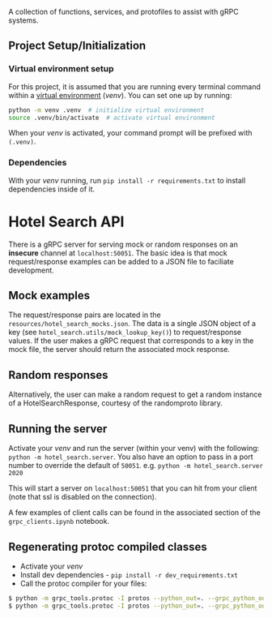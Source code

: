 A collection of functions, services, and protofiles to assist with gRPC systems.

## Project Setup/Initialization
### Virtual environment setup
For this project, it is assumed that you are running every terminal command within a [virtual environment](https://docs.python.org/3/library/venv.html) (*venv*).  You can set one up by running:
```bash
python -m venv .venv  # initialize virtual environment
source .venv/bin/activate  # activate virtual environment
```

When your *venv* is activated, your command prompt will be prefixed with `(.venv)`.

### Dependencies
With your *venv* running, run `pip install -r requirements.txt` to install dependencies inside of it.


# Hotel Search API
There is a gRPC server for serving mock or random responses on an **insecure** channel at `localhost:50051`.  The basic idea is that mock request/response examples can be added to a JSON file to faciliate development.

## Mock examples
The request/response pairs are located in the `resources/hotel_search_mocks.json`. The data is a single JSON object of a key (see `hotel_search.utils/mock_lookup_key()`) to request/response values.  If the user makes a gRPC request that corresponds to a key in the mock file, the server should return the associated mock response.

## Random responses
Alternatively, the user can make a random request to get a random instance of a HotelSearchResponse, courtesy of the randomproto library.

## Running the server
Activate your *venv* and run the server (within your venv) with the following: `python -m hotel_search.server`.
You also have an option to pass in a port number to override the default of `50051`. e.g. `python -m hotel_search.server 2020`

This will start a server on `localhost:50051` that you can hit from your client (note that ssl is disabled on the connection).

A few examples of client calls can be found in the associated section of the `grpc_clients.ipynb` notebook.

## Regenerating protoc compiled classes
- Activate your *venv*
- Install dev dependencies - `pip install -r dev_requirements.txt`
- Call the protoc compiler for your files:
```bash
$ python -m grpc_tools.protoc -I protos --python_out=. --grpc_python_out=. --pyi_out=. protos/hotel_search/v1/*.proto
$ python -m grpc_tools.protoc -I protos --python_out=. --grpc_python_out=. --pyi_out=. protos/google/type/*.proto
```